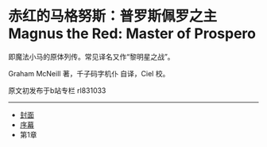 # 赤红的马格努斯：普罗斯佩罗之主 Magnus the Red: Master of Prospero

即魔法小马的原体列传。常见译名又作“黎明星之战”。

Graham McNeill 著，千子码字机仆 自译，Ciel 校。

原文初发布于b站专栏 rl831033

---

- [封面](Covers.md)
- [序幕](chpt0.md)
- 第1章
